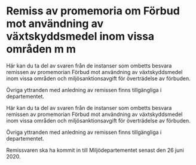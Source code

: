 # Remiss av promemoria om Förbud mot användning av växtskyddsmedel inom vissa områden m m

Här kan du ta del av svaren från de instanser som ombetts besvara remissen av promemorian Förbud mot användning av växtskyddsmedel inom vissa områden och miljösanktionsavgift för överträdelse av förbuden.

Övriga yttranden med anledning av remissen finns tillgängliga i departementet.

Här kan du ta del av svaren från de instanser som ombetts besvara remissen av promemorian Förbud mot användning av växtskyddsmedel inom vissa områden och miljösanktionsavgift för överträdelse av förbuden.

Övriga yttranden med anledning av remissen finns tillgängliga i departementet.

Remissvaren ska ha kommit in till Miljödepartementet senast den 26 juni 2020.
